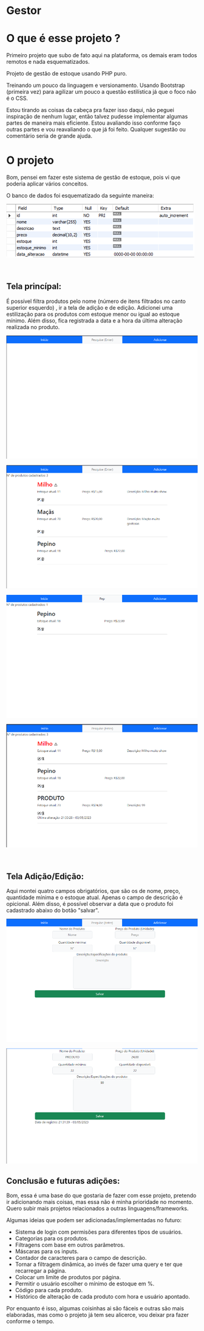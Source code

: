 # Gestor
<h1> O que é esse projeto ? </h1>

<p>Primeiro projeto que subo de fato aqui na plataforma, os demais eram todos remotos e nada esquematizados.</p>
<p> Projeto de gestão de estoque usando PHP puro.</p>

<p>Treinando um pouco da linguagem e versionamento. 
Usando Bootstrap (primeira vez) para agilizar um pouco a questão estilística já que o foco não é o CSS.</p>

<p>Estou tirando as coisas da cabeça pra fazer isso daqui, não peguei inspiração de nenhum lugar, então talvez pudesse implementar algumas partes de maneira mais eficiente. Estou avaliando isso conforme faço outras partes e vou reavaliando o que já foi feito. Qualquer sugestão ou comentário seria de grande ajuda.</p>

<h1>O projeto</h1>
<p>Bom, pensei em fazer este sistema de gestão de estoque, pois vi que poderia aplicar vários conceitos.</p>
<p>O banco de dados foi esquematizado da seguinte maneira:</p>

![Banco de Dados](imagensreadme/BancoDeDados.png)

<br>
<h2>Tela princípal:</h2>
<p>É possível filtra produtos pelo nome (número de itens filtrados no canto superior esquerdo) , ir a tela de adição e de edição. Adicionei uma estilização para os produtos com estoque menor ou igual ao estoque mínimo. Além disso, fica registrada a data e a hora da última alteração realizada no produto.</p>

![TelaPrincipal 1](imagensreadme/TelaPrincipal.png) 

![TelaPrincipal 2](imagensreadme/TelaPrincipal2.png)

![TelaPrincipal 3](imagensreadme/TelaPrincipal3.png)

![TelaPrincipal 4](imagensreadme/TelaPrincipal4.png)

<br>
<h2>Tela Adição/Edição:</h2>
<p>Aqui montei quatro campos obrigatórios, que são os de nome, preço, quantidade mínima e o estoque atual. Apenas o campo de descrição é opicional. Além disso, é possível observar a data que o produto foi cadastrado abaixo do botão "salvar".</p>

![TelaAddEdit](imagensreadme/TelaAdicaoeEdicao.png)

![TelaAddEdit2](imagensreadme/TelaAdicaoeEdicao2.png)

<h2>Conclusão e futuras adições:</h2>
<p>Bom, essa é uma base do que gostaria de fazer com esse projeto, pretendo ir adicionando mais coisas, mas essa não é minha prioridade no momento. Quero subir mais projetos relacionados a outras linguagens/frameworks.</p>

<p>Algumas ideias que podem ser adicionadas/implementadas no futuro:</p>

<ul>
<li>Sistema de login com permisões para diferentes tipos de usuários.</li>
<li>Categorias para os produtos.</li>
<li>Filtragens com base em outros parâmetros.</li>
<li>Máscaras para os inputs.</li>
<li>Contador de caracteres para o campo de descrição.</li>
<li>Tornar a filtragem dinâmica, ao invés de fazer uma query e ter que recarregar a página.</li>
<li>Colocar um limite de produtos por página. </li>
<li>Permitir o usuário escolher o mínimo de estoque em %.</li>
<li>Código para cada produto.</li>
<li>Histórico de alteração de cada produto com hora e usuário apontado.</li>
</ul>

<p>Por enquanto é isso, algumas coisinhas ai são fáceis e outras são mais elaboradas, mas como o projeto já tem seu alicerce, vou deixar pra fazer conforme o tempo.<p>
